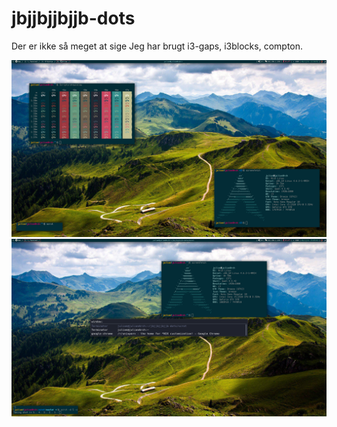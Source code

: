 # jbjjbjjbjjb-dots
Der er ikke så meget at sige
Jeg har brugt i3-gaps, i3blocks, compton.

![Scrot](https://raw.githubusercontent.com/jbjjbjjbj/jbjjbjjbjjb-dots/master/scrot/1.png)
![Scrot](https://raw.githubusercontent.com/jbjjbjjbj/jbjjbjjbjjb-dots/master/scrot/2.png)
